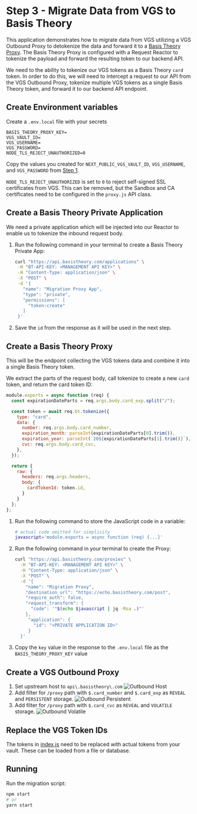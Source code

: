 # Step 3 - Migrate Data from VGS to Basis Theory

This application demonstrates how to migrate data from VGS utilizing a VGS Outbound Proxy to detokenize the data and forward it to a [Basis Theory Proxy](https://developers.basistheory.com/concepts/what-is-the-proxy/). The Basis Theory Proxy is configured with a Request Reactor to tokenize the payload and forward the resulting token to our backend API.

We need to the ability to tokenize our VGS tokens as a Basis Theory `card` token. In order to do this, we will need to intercept a request to our API from the VGS Outbound Proxy, tokenize multiple VGS tokens as a single Basis Theory token, and forward it to our backend API endpoint.

## Create Environment variables

Create a `.env.local` file with your secrets

```
BASIS_THEORY_PROXY_KEY=
VGS_VAULT_ID=
VGS_USERNAME=
VGS_PASSWORD=
NODE_TLS_REJECT_UNAUTHORIZED=0
```

Copy the values you created for `NEXT_PUBLIC_VGS_VAULT_ID`, `VGS_USERNAME`, and `VGS_PASSWORD` from [Step 1](../01-existing-application/).

`NODE_TLS_REJECT_UNAUTHORIZED` is set to `0` to reject self-signed SSL certificates from VGS. This can be removed, but the Sandbox and CA certificates need to be configured in the `proxy.js` API class.


## Create a Basis Theory Private Application
We need a private application which will be injected into our Reactor to enable us to tokenize the inbound request body.

1. Run the following command in your terminal to create a Basis Theory Private App:
   ```bash
   curl "https://api.basistheory.com/applications" \
    -H "BT-API-KEY: <MANAGEMENT API KEY>" \
    -H "Content-Type: application/json" \
    -X "POST" \
    -d '{
      "name": "Migration Proxy App",
      "type": "private",
      "permissions": [
        "token:create"
      ]
    }'
   ```
2. Save the `id` from the response as it will be used in the next step.

## Create a Basis Theory Proxy

This will be the endpoint collecting the VGS tokens data and combine it into a single Basis Theory token.

We extract the parts of the request body, call tokenize to create a new `card` token, and return the card token ID:

```js
module.exports = async function (req) {
  const expirationDateParts = req.args.body.card_exp.split("/");

  const token = await req.bt.tokenize({
    type: "card",
    data: {
      number: req.args.body.card_number,
      expiration_month: parseInt(expirationDateParts[0].trim()),
      expiration_year: parseInt(`20${expirationDateParts[1].trim()}`),
      cvc: req.args.body.card_cvc,
    },
  });

  return {
    raw: {
      headers: req.args.headers,
      body: {
        cardTokenId: token.id,
      }
    }
  };
};
```

1. Run the following command to store the JavaScript code in a variable:
   ```bash
   # actual code omitted for simplicity
   javascript='module.exports = async function (req) {...}'
   ```

2. Run the following command in your terminal to create the Proxy:
   ```bash   
   curl "https://api.basistheory.com/proxies" \
     -H "BT-API-KEY: <MANAGEMENT API KEY>" \
     -H "Content-Type: application/json" \
     -X "POST" \
     -d '{
       "name": "Migration Proxy",
       "destination_url": "https://echo.basistheory.com/post",
       "require_auth": false,
       "request_transform": {
         "code": '"$(echo $javascript | jq -Rsa .)"'
       },
        "application": {
          "id": "<PRIVATE APPLICATION ID>"
        }
     }'
   ```

3. Copy the `key` value in the response to the `.env.local` file as the `BASIS_THEORY_PROXY_KEY` value

## Create a VGS Outbound Proxy
1. Set upstream host to `api\.basistheory\.com` ![Outbound Host](./public/outbound_host.png)
2. Add filter for `/proxy` path with `$.card_number` and `$.card_exp` as `REVEAL` and `PERSISTENT` storage.
![Outbound Persistent](./public/outbound_persistent.png)
3. Add filter for `/proxy` path with `$.card_cvc` as `REVEAL` and `VOLATILE` storage.
![Outbound Volatile](./public/outbound_volatile.png)

## Replace the VGS Token IDs
The tokens in [index.js](./index.js) need to be replaced with actual tokens from your vault. These can be loaded from a file or database.

## Running

Run the migration script:

```bash
npm start
# or
yarn start
```
